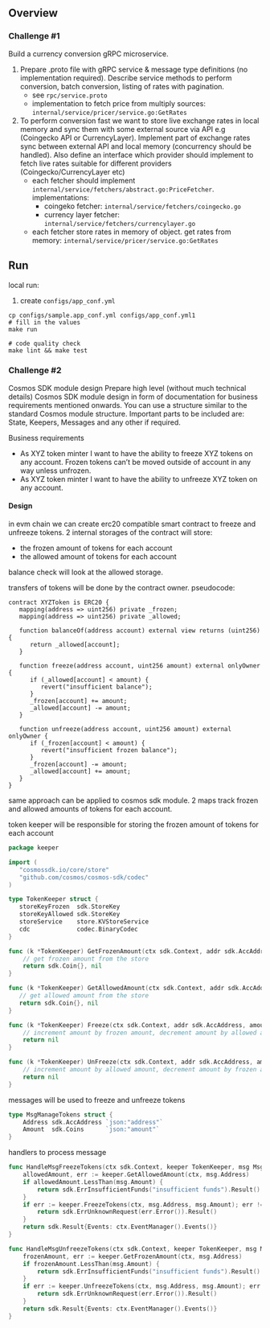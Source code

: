 ## Overview
### Challenge #1 
Build a currency conversion gRPC microservice.
1. Prepare .proto file with gRPC service & message type definitions (no implementation
   required). Describe service methods to perform conversion, batch conversion, listing
   of rates with pagination.
   * see `rpc/service.proto`
   * implementation to fetch price from multiply sources: `internal/service/pricer/service.go:GetRates`
2. To perform conversion fast we want to store live exchange rates in local memory and
   sync them with some external source via API e.g (Coingecko API or CurrencyLayer).
   Implement part of exchange rates sync between external API and local memory
   (concurrency should be handled). Also define an interface which provider should
   implement to fetch live rates suitable for different providers
   (Coingecko/CurrencyLayer etc)
   * each fetcher should implement `internal/service/fetchers/abstract.go:PriceFetcher`. implementations:
     * coingeko fetcher: `internal/service/fetchers/coingecko.go`
     * currency layer fetcher: `internal/service/fetchers/currencylayer.go`
   * each fetcher store rates in memory of object. get rates from memory: `internal/service/pricer/service.go:GetRates`

## Run
local run:
1. create `configs/app_conf.yml`
```shell
cp configs/sample.app_conf.yml configs/app_conf.yml1
# fill in the values
make run

# code quality check 
make lint && make test
```

### Challenge #2 
Cosmos SDK module design
Prepare high level (without much technical details) Cosmos SDK module design in form of
documentation for business requirements mentioned onwards. You can use a structure similar
to the standard Cosmos module structure. Important parts to be included are: State, Keepers,
Messages and any other if required.

Business requirements
* As XYZ token minter I want to have the ability to freeze XYZ tokens on any account.
Frozen tokens can’t be moved outside of account in any way unless unfrozen.
* As XYZ token minter I want to have the ability to unfreeze XYZ token on any
account.

#### Design
in evm chain we can create erc20 compatible smart contract to freeze and unfreeze tokens. 
2 internal storages of the contract will store:
* the frozen amount of tokens for each account
* the allowed amount of tokens for each account

balance check will look at the allowed storage.

transfers of tokens will be done by the contract owner. pseudocode:
```solidity
contract XYZToken is ERC20 {
   mapping(address => uint256) private _frozen;
   mapping(address => uint256) private _allowed;

   function balanceOf(address account) external view returns (uint256) {
      return _allowed[account];
   }
   
   function freeze(address account, uint256 amount) external onlyOwner {
      if (_allowed[account] < amount) {
         revert("insufficient balance");
      }
      _frozen[account] += amount;
      _allowed[account] -= amount;
   }

   function unfreeze(address account, uint256 amount) external onlyOwner {
      if (_frozen[account] < amount) {
         revert("insufficient frozen balance");
      }
      _frozen[account] -= amount;
      _allowed[account] += amount;
   }
}
```
same approach can be applied to cosmos sdk module. 2 maps track frozen and allowed amounts of tokens for each account. 

token keeper will be responsible for storing the frozen amount of tokens for each account
```go
package keeper

import (
   "cosmossdk.io/core/store"
   "github.com/cosmos/cosmos-sdk/codec"
)

type TokenKeeper struct {
   storeKeyFrozen  sdk.StoreKey
   storeKeyAllowed sdk.StoreKey
   storeService    store.KVStoreService
   cdc             codec.BinaryCodec
}

func (k *TokenKeeper) GetFrozenAmount(ctx sdk.Context, addr sdk.AccAddress) (sdk.Coin, error) {
    // get frozen amount from the store
	return sdk.Coin{}, nil
}

func (k *TokenKeeper) GetAllowedAmount(ctx sdk.Context, addr sdk.AccAddress) (sdk.Coin, error) {
   // get allowed amount from the store
   return sdk.Coin{}, nil
}

func (k *TokenKeeper) Freeze(ctx sdk.Context, addr sdk.AccAddress, amount sdk.Coin) error {
	// increment amount by frozen amount, decrement amount by allowed amount
	return nil
}

func (k *TokenKeeper) UnFreeze(ctx sdk.Context, addr sdk.AccAddress, amount sdk.Coin) error {
	// increment amount by allowed amount, decrement amount by frozen amount
	return nil
}
```

messages will be used to freeze and unfreeze tokens
```go
type MsgManageTokens struct {
	Address sdk.AccAddress `json:"address"`
	Amount  sdk.Coins      `json:"amount"`
}
```

handlers to process message
```go
func HandleMsgFreezeTokens(ctx sdk.Context, keeper TokenKeeper, msg MsgManageTokens) sdk.Result {
    allowedAmount, err := keeper.GetAllowedAmount(ctx, msg.Address)
	if allowedAmount.LessThan(msg.Amount) {
        return sdk.ErrInsufficientFunds("insufficient funds").Result()
    }
	if err := keeper.FreezeTokens(ctx, msg.Address, msg.Amount); err != nil {
        return sdk.ErrUnknownRequest(err.Error()).Result()
    }
    return sdk.Result{Events: ctx.EventManager().Events()}
}

func HandleMsgUnfreezeTokens(ctx sdk.Context, keeper TokenKeeper, msg MsgManageTokens) sdk.Result {
    frozenAmount, err := keeper.GetFrozenAmount(ctx, msg.Address)
    if frozenAmount.LessThan(msg.Amount) {
        return sdk.ErrInsufficientFunds("insufficient funds").Result()
    }
	if err := keeper.UnfreezeTokens(ctx, msg.Address, msg.Amount); err != nil {
        return sdk.ErrUnknownRequest(err.Error()).Result()
    }
    return sdk.Result{Events: ctx.EventManager().Events()}
}
```